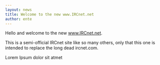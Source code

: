 ```yaml
---
layout: news
title: Welcome to the new www.IRCnet.net
author: ente
---
```

Hello and welcome to the new www.IRCnet.net.

This is a semi-official IRCnet site like so many others, only that this one is
intended to replace the long dead ircnet.com.

Lorem Ipsum dolor sit atmet
